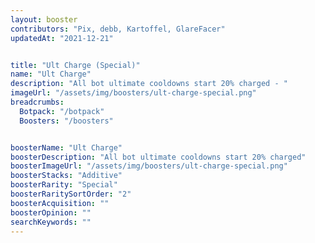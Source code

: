 ```yaml
---
layout: booster
contributors: "Pix, debb, Kartoffel, GlareFacer"
updatedAt: "2021-12-21"


title: "Ult Charge (Special)"
name: "Ult Charge"
description: "All bot ultimate cooldowns start 20% charged - "
imageUrl: "/assets/img/boosters/ult-charge-special.png"
breadcrumbs:
  Botpack: "/botpack"
  Boosters: "/boosters"


boosterName: "Ult Charge"
boosterDescription: "All bot ultimate cooldowns start 20% charged"
boosterImageUrl: "/assets/img/boosters/ult-charge-special.png"
boosterStacks: "Additive"
boosterRarity: "Special"
boosterRaritySortOrder: "2"
boosterAcquisition: ""
boosterOpinion: ""
searchKeywords: ""
---
```




